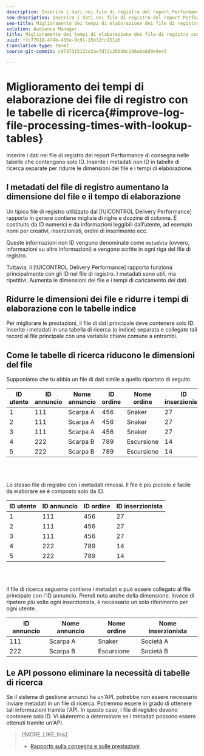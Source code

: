 ```yaml
---
description: Inserire i dati nei file di registro del report Performance di consegna nelle tabelle che contengono solo ID. Inserite i metadati non ID in tabelle di ricerca separate per ridurre le dimensioni dei file e i tempi di elaborazione.
seo-description: Inserire i dati nei file di registro del report Performance di consegna nelle tabelle che contengono solo ID. Inserite i metadati non ID in tabelle di ricerca separate per ridurre le dimensioni dei file e i tempi di elaborazione.
seo-title: Miglioramento dei tempi di elaborazione dei file di registro con le tabelle di ricerca
solution: Audience Manager
title: Miglioramento dei tempi di elaborazione dei file di registro con le tabelle di ricerca
uuid: ffc77618-474b-455e-9c91-15b32fc151a5
translation-type: tm+mt
source-git-commit: c9737315132e2ae7d72c250d8c196abe8d9e0e43

---
```



# Miglioramento dei tempi di elaborazione dei file di registro con le tabelle di ricerca{#improve-log-file-processing-times-with-lookup-tables}

Inserire i dati nei file di registro del report Performance di consegna nelle tabelle che contengono solo ID. Inserite i metadati non ID in tabelle di ricerca separate per ridurre le dimensioni dei file e i tempi di elaborazione.

<!-- 

c_lookup_tables.xml

 -->

## I metadati del file di registro aumentano la dimensione del file e il tempo di elaborazione

Un tipico file di registro utilizzato dal [!UICONTROL Delivery Performance] rapporto in genere contiene migliaia di righe e dozzine di colonne. È costituito da ID numerici e da informazioni leggibili dall’utente, ad esempio nomi per creativi, inserzionisti, ordini di inserimento ecc.

Queste informazioni non ID vengono denominate come *`metadata`* (ovvero, informazioni su altre informazioni) e vengono scritte in ogni riga del file di registro.

Tuttavia, il [!UICONTROL Delivery Performance] rapporto funziona principalmente con gli ID nel file di registro. I metadati sono utili, ma ripetitivi. Aumenta le dimensioni dei file e i tempi di caricamento dei dati.

## Ridurre le dimensioni dei file e ridurre i tempi di elaborazione con le tabelle indice

Per migliorare le prestazioni, il file di dati principale deve contenere solo ID. Inserite i metadati in una tabella di ricerca (o indice) separata e collegate tali record al file principale con una variabile chiave comune a entrambi.

## Come le tabelle di ricerca riducono le dimensioni del file

Supponiamo che tu abbia un file di dati simile a quello riportato di seguito.

| ID utente | ID annuncio | Nome annuncio | ID ordine | Nome ordine | ID inserzionista | Nome inserzionista |
|---|---|---|---|---|---|---|
| 1 | 111 | Scarpa A | 456 | Snaker | 27 | Società A |
| 2 | 111 | Scarpa A | 456 | Snaker | 27 | Società A |
| 3 | 111 | Scarpa A | 456 | Snaker | 27 | Società A |
| 4 | 222 | Scarpa B | 789 | Escursione | 14 | Società B |
| 5 | 222 | Scarpa B | 789 | Escursione | 14 | Società B |

<br> 

Lo stesso file di registro con i metadati rimossi. Il file è più piccolo e facile da elaborare se è composto solo da ID.

| ID utente | ID annuncio | ID ordine | ID inserzionista |
|---|---|---|---|
| 1 | 111 | 456 | 27 |
| 2 | 111 | 456 | 27 |
| 3 | 111 | 456 | 27 |
| 4 | 222 | 789 | 14 |
| 5 | 222 | 789 | 14 |

<br> 

Il file di ricerca seguente contiene i metadati e può essere collegato al file principale con l'ID annuncio. Prendi nota anche della dimensione. Invece di ripetere più volte ogni inserzionista, è necessario un solo riferimento per ogni utente.

| ID annuncio | Nome annuncio | Nome ordine | Nome inserzionista |
|---|---|---|---|
| 111 | Scarpa A | Snaker | Società A |
| 222 | Scarpa B | Escursione | Società B |

## Le API possono eliminare la necessità di tabelle di ricerca

Se il sistema di gestione annunci ha un'API, potrebbe non essere necessario inviare metadati in un file di ricerca. Potremmo essere in grado di ottenere tali informazioni tramite l'API. In questo caso, i file di registro devono contenere solo ID. Vi aiuteremo a determinare se i metadati possono essere ottenuti tramite un'API.

>[!MORE_LIKE_this]
>
>* [Rapporto sulla consegna e sulle prestazioni](../../reporting/dynamic-reports/delivery-performance-report.md)

